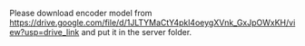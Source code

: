 Please download encoder model from https://drive.google.com/file/d/1JLTYMaCtY4pkl4oeygXVnk_GxJpOWxKH/view?usp=drive_link and put it in the server folder.
```
